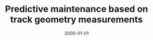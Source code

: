---
layout: default
modal-id: 1
date: 2000-01-01
img: railway_track_measure_sketch.jpeg
alt: alt-text
title: Predictive maintenance based on track geometry measurements
project-date: 2015
client: (Leading railway operator in Germany) | SAP
role: Data Scientist
description: undefined
achievements: <> Coordinated the technical requirements gathering, validation and refinement.<br><br><> Developed the key technical components of the solution:<ul><li>the data integration adapter for binary data (originating from linear track geometry measurements)</li><li>the offset-optimized alignment solution (that allowed matching measurements to real-world geometry)</li><li>the predictive component (indicating the expected time-to-failure and the confidence intervals)</li></ul>
appreciations: appr-sap-2.png|appr-sap-3.png
---